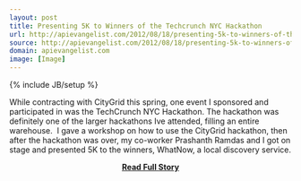 ```yaml
---
layout: post
title: Presenting 5K to Winners of the Techcrunch NYC Hackathon
url: http://apievangelist.com/2012/08/18/presenting-5k-to-winners-of-the-techcrunch-nyc-hackathon/
source: http://apievangelist.com/2012/08/18/presenting-5k-to-winners-of-the-techcrunch-nyc-hackathon/
domain: apievangelist.com
image: [Image]
---
```

{% include JB/setup %}<p>While contracting with CityGrid this spring, one event I sponsored and participated in was the TechCrunch NYC Hackathon.&nbsp;The hackathon was definitely one of the larger hackathons Ive attended, filling an entire warehouse.&nbsp;
I gave a workshop on how to use the CityGrid hackathon, then after the hackathon was over, my co-worker&nbsp;Prashanth Ramdas and I got on stage and presented 5K to the winners, WhatNow, a local discovery service.</p>
<center><p><a href="http://apievangelist.com/2012/08/18/presenting-5k-to-winners-of-the-techcrunch-nyc-hackathon/" style='padding:25px; font-sze:18px; font-weight: bold;'>Read Full Story</a></p></center>
